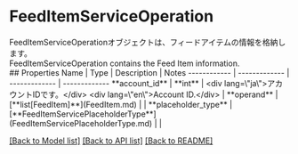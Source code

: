 # FeedItemServiceOperation

<div lang=\"ja\">FeedItemServiceOperationオブジェクトは、フィードアイテムの情報を格納します。</div> <div lang=\"en\">FeedItemServiceOperation contains the Feed Item information.</div> 
## Properties
Name | Type | Description | Notes
------------ | ------------- | ------------- | -------------
**account_id** | **int** | &lt;div lang&#x3D;\&quot;ja\&quot;&gt;アカウントIDです。&lt;/div&gt; &lt;div lang&#x3D;\&quot;en\&quot;&gt;Account ID.&lt;/div&gt;  | 
**operand** | [**list[FeedItem]**](FeedItem.md) |  | 
**placeholder_type** | [**FeedItemServicePlaceholderType**](FeedItemServicePlaceholderType.md) |  | 

[[Back to Model list]](../README.md#documentation-for-models) [[Back to API list]](../README.md#documentation-for-api-endpoints) [[Back to README]](../README.md)


